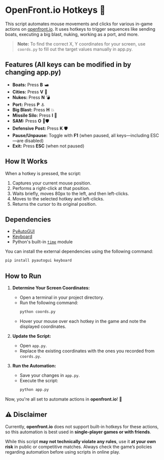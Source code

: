 # OpenFront.io Hotkeys 🚀

This script automates mouse movements and clicks for various in-game actions on [openfront.io](https://openfront.io). It uses hotkeys to trigger sequences like sending boats, executing a big blast, nuking, working as a port, and more.

> **Note:** To find the correct X, Y coordinates for your screen, use `coords.py` to fill out the target values manually in app.py.

## Features (All keys can be modified in by changing app.py)
- **Boats:** Press **B** 🛥️  
- **Cities:** Press **V** 🌆  
- **Nukes:** Press **N** 💣  
- **Port:** Press **P** ⚓  
- **Big Blast:** Press **H** 💥  
- **Missile Silo:** Press **I** 🚀  
- **SAM:** Press **O** 🛑🛡️
- **Defensive Post:** Press **K** 🛡️  
- **Pause/Unpause:** Toggle with **F1** (when paused, all keys—including ESC—are disabled)  
- **Exit:** Press **ESC** (when not paused)

## How It Works

When a hotkey is pressed, the script:
1. Captures your current mouse position.
2. Performs a right-click at that position.
3. Waits briefly, moves 80px to the left, and then left-clicks.
4. Moves to the selected hotkey and left-clicks.
5. Returns the cursor to its original position.

## Dependencies

- [PyAutoGUI](https://pypi.org/project/PyAutoGUI/)
- [Keyboard](https://pypi.org/project/keyboard/)
- Python's built-in [`time`](https://docs.python.org/3/library/time.html) module

You can install the external dependencies using the following command:

```bash
pip install pyautogui keyboard
```

## How to Run

1. **Determine Your Screen Coordinates:**  
   - Open a terminal in your project directory.  
   - Run the following command:  
     ```bash
     python coords.py
     ```  
   - Hover your mouse over each hotkey in the game and note the displayed coordinates.  

2. **Update the Script:**  
   - Open `app.py`.  
   - Replace the existing coordinates with the ones you recorded from `coords.py`.  

3. **Run the Automation:**  
   - Save your changes in `app.py`.  
   - Execute the script:  
     ```bash
     python app.py
     ```  

Now, you're all set to automate actions in **openfront.io**! 🚀  

## ⚠️ Disclaimer  

Currently, **openfront.io** does not support built-in hotkeys for these actions, so this automation is best used in **single-player games or with friends**.  

While this script **may not technically violate any rules**, use it **at your own risk** in public or competitive matches. Always check the game’s policies regarding automation before using scripts in online play.


